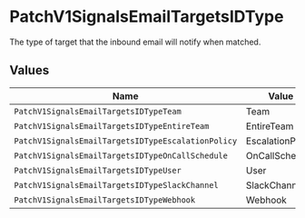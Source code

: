 # PatchV1SignalsEmailTargetsIDType

The type of target that the inbound email will notify when matched.


## Values

| Name                                               | Value                                              |
| -------------------------------------------------- | -------------------------------------------------- |
| `PatchV1SignalsEmailTargetsIDTypeTeam`             | Team                                               |
| `PatchV1SignalsEmailTargetsIDTypeEntireTeam`       | EntireTeam                                         |
| `PatchV1SignalsEmailTargetsIDTypeEscalationPolicy` | EscalationPolicy                                   |
| `PatchV1SignalsEmailTargetsIDTypeOnCallSchedule`   | OnCallSchedule                                     |
| `PatchV1SignalsEmailTargetsIDTypeUser`             | User                                               |
| `PatchV1SignalsEmailTargetsIDTypeSlackChannel`     | SlackChannel                                       |
| `PatchV1SignalsEmailTargetsIDTypeWebhook`          | Webhook                                            |